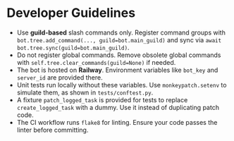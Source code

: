 # Developer Guidelines

- Use **guild-based** slash commands only. Register command groups with `bot.tree.add_command(..., guild=bot.main_guild)` and sync via `await bot.tree.sync(guild=bot.main_guild)`.
- Do not register global commands. Remove obsolete global commands with
  `self.tree.clear_commands(guild=None)` if needed.
- The bot is hosted on **Railway**. Environment variables like `bot_key` and `server_id` are provided there.
- Unit tests run locally without these variables. Use `monkeypatch.setenv` to simulate them, as shown in `tests/conftest.py`.
- A fixture `patch_logged_task` is provided for tests to replace `create_logged_task` with a dummy. Use it instead of duplicating patch code.
- The CI workflow runs `flake8` for linting. Ensure your code passes the linter before committing.
